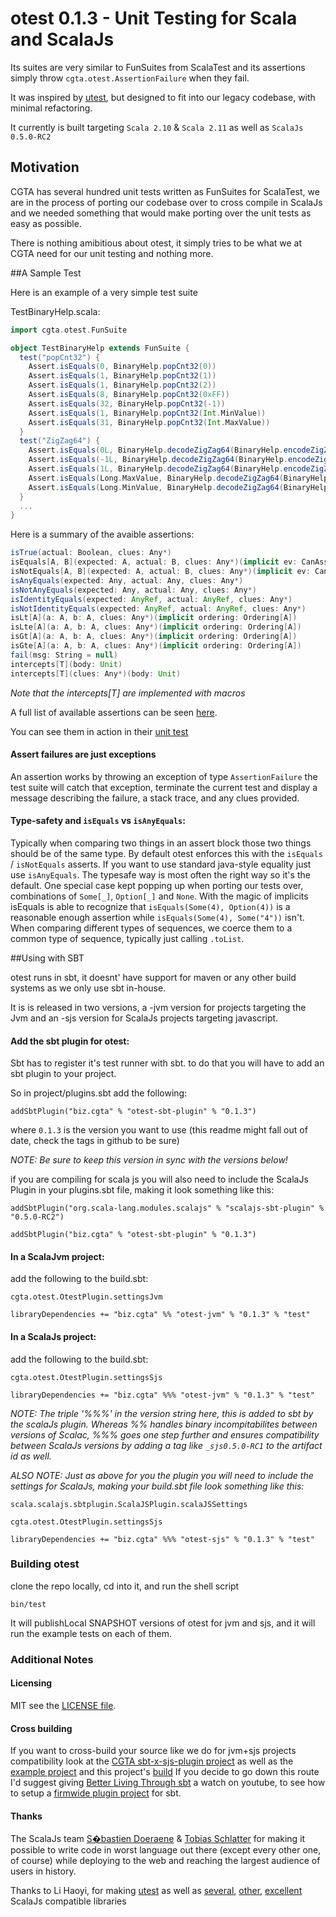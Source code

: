 # otest 0.1.3 - Unit Testing for Scala and ScalaJs 

Its suites are very similar to FunSuites from ScalaTest and its assertions simply throw `cgta.otest.AssertionFailure` when they fail.

It was inspired by [utest](https://github.com/lihaoyi/utest), but designed to fit into our legacy codebase, with minimal refactoring.

It currently is built targeting `Scala 2.10` & `Scala 2.11` as well as  `ScalaJs 0.5.0-RC2`

## Motivation

CGTA  has several hundred unit tests written as FunSuites for ScalaTest,
we are in the process of porting our codebase over to cross compile in ScalaJs
and we needed something that would make porting over the unit tests as easy as
possible.

There is nothing amibitious about otest, it simply tries to be what we at CGTA need
for our unit testing and nothing more.

##A Sample Test

Here is an example of a very simple test suite

TestBinaryHelp.scala:
```scala
import cgta.otest.FunSuite

object TestBinaryHelp extends FunSuite {
  test("popCnt32") {
    Assert.isEquals(0, BinaryHelp.popCnt32(0))
    Assert.isEquals(1, BinaryHelp.popCnt32(1))
    Assert.isEquals(1, BinaryHelp.popCnt32(2))
    Assert.isEquals(8, BinaryHelp.popCnt32(0xFF))
    Assert.isEquals(32, BinaryHelp.popCnt32(-1))
    Assert.isEquals(1, BinaryHelp.popCnt32(Int.MinValue))
    Assert.isEquals(31, BinaryHelp.popCnt32(Int.MaxValue))
  }
  test("ZigZag64") {
    Assert.isEquals(0L, BinaryHelp.decodeZigZag64(BinaryHelp.encodeZigZag64(0)))
    Assert.isEquals(-1L, BinaryHelp.decodeZigZag64(BinaryHelp.encodeZigZag64(-1)))
    Assert.isEquals(1L, BinaryHelp.decodeZigZag64(BinaryHelp.encodeZigZag64(1)))
    Assert.isEquals(Long.MaxValue, BinaryHelp.decodeZigZag64(BinaryHelp.encodeZigZag64(Long.MaxValue)))
    Assert.isEquals(Long.MinValue, BinaryHelp.decodeZigZag64(BinaryHelp.encodeZigZag64(Long.MinValue)))
  }  
  ...
}

```

Here is a summary of the avaible assertions:
```scala
isTrue(actual: Boolean, clues: Any*)
isEquals[A, B](expected: A, actual: B, clues: Any*)(implicit ev: CanAssertEq[A, B])
isNotEquals[A, B](expected: A, actual: B, clues: Any*)(implicit ev: CanAssertEq[A, B])
isAnyEquals(expected: Any, actual: Any, clues: Any*)
isNotAnyEquals(expected: Any, actual: Any, clues: Any*)
isIdentityEquals(expected: AnyRef, actual: AnyRef, clues: Any*)
isNotIdentityEquals(expected: AnyRef, actual: AnyRef, clues: Any*)
isLt[A](a: A, b: A, clues: Any*)(implicit ordering: Ordering[A])
isLte[A](a: A, b: A, clues: Any*)(implicit ordering: Ordering[A])
isGt[A](a: A, b: A, clues: Any*)(implicit ordering: Ordering[A])
isGte[A](a: A, b: A, clues: Any*)(implicit ordering: Ordering[A])
fail(msg: String = null)
intercepts[T](body: Unit) 
intercepts[T](clues: Any*)(body: Unit) 
```
*Note that the intercepts[T] are implemented with macros*

A full list of available assertions can be seen [here](/otest/src/main/scala/cgta/otest/Asserts.scala).

You can see them in action in their [unit test](/examples/example-tests/src/test/scala/cgta/osampletests/TestAssertions.scala)


#### Assert failures are just exceptions

An assertion works by throwing an exception of type `AssertionFailure` the test suite will catch that exception, terminate the current test and display a message describing the failure, a stack trace, and any clues provided.

#### Type-safety and `isEquals` vs `isAnyEquals`: 

Typically when comparing two things in an assert block those two things should be of the same type. By default otest enforces this with the `isEquals` / `isNotEquals` asserts. If you want to use standard java-style equality just use `isAnyEquals`. The typesafe way is most often the right way so it's the default. One special case kept popping up when porting our tests over, combinations of `Some[_]`, `Option[_]` and `None`. With the magic of implicits isEquals is able to recognize that `isEquals(Some(4), Option(4))` is a reasonable enough assertion while `isEquals(Some(4), Some("4"))` isn't. When comparing different types of sequences, we coerce them to a common type of sequence, typically just calling `.toList`. 

##Using with SBT

otest runs in sbt, it doesnt' have support for maven or any other build systems as we only use sbt in-house.

It is is released in two versions, a -jvm version for projects targeting the Jvm and an -sjs version for ScalaJs projects targeting javascript.

#### Add the sbt plugin for otest:

Sbt has to register it's test runner with sbt. to do that you will have to add an sbt plugin to your project. 

So in project/plugins.sbt add the following:

    addSbtPlugin("biz.cgta" % "otest-sbt-plugin" % "0.1.3")

where `0.1.3` is the version you want to use (this readme might fall out of date, check the tags in github to be sure)

*NOTE: Be sure to keep this version in sync with the versions below!*

if you are compiling for scala js you will also need to include the ScalaJs Plugin
in your plugins.sbt file, making it look something like this:

    addSbtPlugin("org.scala-lang.modules.scalajs" % "scalajs-sbt-plugin" % "0.5.0-RC2")
    
    addSbtPlugin("biz.cgta" % "otest-sbt-plugin" % "0.1.3")

#### In a ScalaJvm project:

add the following to the build.sbt:

    cgta.otest.OtestPlugin.settingsJvm
    
    libraryDependencies += "biz.cgta" %% "otest-jvm" % "0.1.3" % "test"

#### In a ScalaJs project:

add the following to the build.sbt:

    cgta.otest.OtestPlugin.settingsSjs
    
    libraryDependencies += "biz.cgta" %%% "otest-jvm" % "0.1.3" % "test"

*NOTE: The triple '%%%' in the version string here, this is added to sbt by the scalaJs plugin. Whereas %% handles binary incompitabilites between versions of Scalac, %%% goes one step further and ensures compatibility between ScalaJs versions by adding a tag like `_sjs0.5.0-RC1` to the artifact id as well.*

*ALSO NOTE: Just as above for you the plugin you will need to include the settings for ScalaJs, making your build.sbt file look something like this:*

    scala.scalajs.sbtplugin.ScalaJSPlugin.scalaJSSettings
    
    cgta.otest.OtestPlugin.settingsSjs
    
    libraryDependencies += "biz.cgta" %%% "otest-sjs" % "0.1.3" % "test"

### Building otest
clone the repo locally, cd into it, and run the shell script

`bin/test`

It will publishLocal SNAPSHOT versions of otest for jvm and sjs, and it will run
the example tests on each of them.


### Additional Notes

#### Licensing
MIT see the [LICENSE file](/LICENSE).

#### Cross building

If you want to cross-build your source like we do for jvm+sjs projects compatibility
look at the [CGTA sbt-x-sjs-plugin project](https://github.com/cgta/sbt-x-sjs-plugin) as well as the [example
project](/examples) and this project's [build](/project) If you decide to go down this route I'd suggest giving [Better Living Through sbt](https://www.youtube.com/watch?v=y-_h_m4GjVo) a watch on youtube, to see how to setup a [firmwide plugin project](https://github.com/Banno/banno-sbt-plugin) for sbt.

#### Thanks

The ScalaJs team [S�bastien Doeraene](https://github.com/sjrd) & [Tobias Schlatter](https://github.com/gzm0) for making it possible to write code in worst language out there (except every other one, of course) while deploying to the web and reaching the largest audience of users in history.


Thanks to Li Haoyi, for making [utest](https://github.com/lihaoyi/utest) as well as [several](https://github.com/lihaoyi/upickle), [other](https://github.com/lihaoyi/scala.rx), [excellent](https://github.com/lihaoyi/scalatags) ScalaJs compatible libraries


